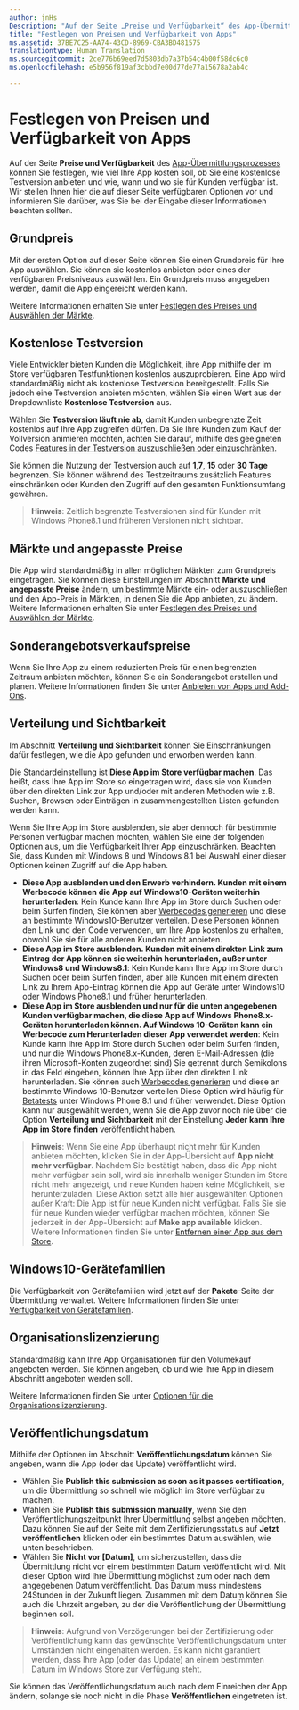 ```yaml
---
author: jnHs
Description: "Auf der Seite „Preise und Verfügbarkeit“ des App-Übermittlungsprozesses können Sie festlegen, wie viel Ihre App kosten soll, ob Sie eine kostenlose Testversion anbieten und wie, wann und wo sie für Kunden verfügbar ist."
title: "Festlegen von Preisen und Verfügbarkeit von Apps"
ms.assetid: 37BE7C25-AA74-43CD-8969-CBA3BD481575
translationtype: Human Translation
ms.sourcegitcommit: 2ce776b69eed7d5803db7a37b54c4b00f58dc6c0
ms.openlocfilehash: e5b956f819af3cbbd7e00d77de77a15678a2ab4c

---
```


# Festlegen von Preisen und Verfügbarkeit von Apps


Auf der Seite **Preise und Verfügbarkeit** des [App-Übermittlungsprozesses](app-submissions.md) können Sie festlegen, wie viel Ihre App kosten soll, ob Sie eine kostenlose Testversion anbieten und wie, wann und wo sie für Kunden verfügbar ist. Wir stellen Ihnen hier die auf dieser Seite verfügbaren Optionen vor und informieren Sie darüber, was Sie bei der Eingabe dieser Informationen beachten sollten.

## Grundpreis


Mit der ersten Option auf dieser Seite können Sie einen Grundpreis für Ihre App auswählen. Sie können sie kostenlos anbieten oder eines der verfügbaren Preisniveaus auswählen. Ein Grundpreis muss angegeben werden, damit die App eingereicht werden kann.

Weitere Informationen erhalten Sie unter [Festlegen des Preises und Auswählen der Märkte](define-pricing-and-market-selection.md).

## Kostenlose Testversion


Viele Entwickler bieten Kunden die Möglichkeit, ihre App mithilfe der im Store verfügbaren Testfunktionen kostenlos auszuprobieren. Eine App wird standardmäßig nicht als kostenlose Testversion bereitgestellt. Falls Sie jedoch eine Testversion anbieten möchten, wählen Sie einen Wert aus der Dropdownliste **Kostenlose Testversion** aus.

Wählen Sie **Testversion läuft nie ab**, damit Kunden unbegrenzte Zeit kostenlos auf Ihre App zugreifen dürfen. Da Sie Ihre Kunden zum Kauf der Vollversion animieren möchten, achten Sie darauf, mithilfe des geeigneten Codes [Features in der Testversion auszuschließen oder einzuschränken](../monetize/in-app-purchases-and-trials.md).

Sie können die Nutzung der Testversion auch auf **1**,**7**, **15** oder **30 Tage** begrenzen. Sie können während des Testzeitraums zusätzlich Features einschränken oder Kunden den Zugriff auf den gesamten Funktionsumfang gewähren.

> **Hinweis**: Zeitlich begrenzte Testversionen sind für Kunden mit Windows Phone8.1 und früheren Versionen nicht sichtbar.

## Märkte und angepasste Preise


Die App wird standardmäßig in allen möglichen Märkten zum Grundpreis eingetragen. Sie können diese Einstellungen im Abschnitt **Märkte und angepasste Preise** ändern, um bestimmte Märkte ein- oder auszuschließen und den App-Preis in Märkten, in denen Sie die App anbieten, zu ändern. Weitere Informationen erhalten Sie unter [Festlegen des Preises und Auswählen der Märkte](define-pricing-and-market-selection.md).

## Sonderangebotsverkaufspreise


Wenn Sie Ihre App zu einem reduzierten Preis für einen begrenzten Zeitraum anbieten möchten, können Sie ein Sonderangebot erstellen und planen. Weitere Informationen finden Sie unter [Anbieten von Apps und Add-Ons](put-apps-and-add-ons-on-sale.md).

## Verteilung und Sichtbarkeit


Im Abschnitt **Verteilung und Sichtbarkeit** können Sie Einschränkungen dafür festlegen, wie die App gefunden und erworben werden kann.

Die Standardeinstellung ist **Diese App im Store verfügbar machen**. Das heißt, dass Ihre App im Store so eingetragen wird, dass sie von Kunden über den direkten Link zur App und/oder mit anderen Methoden wie z.B. Suchen, Browsen oder Einträgen in zusammengestellten Listen gefunden werden kann.

Wenn Sie Ihre App im Store ausblenden, sie aber dennoch für bestimmte Personen verfügbar machen möchten, wählen Sie eine der folgenden Optionen aus, um die Verfügbarkeit Ihrer App einzuschränken. Beachten Sie, dass Kunden mit Windows 8 und Windows 8.1 bei Auswahl einer dieser Optionen keinen Zugriff auf die App haben.

-   **Diese App ausblenden und den Erwerb verhindern. Kunden mit einem Werbecode können die App auf Windows10-Geräten weiterhin herunterladen**: Kein Kunde kann Ihre App im Store durch Suchen oder beim Surfen finden, Sie können aber [Werbecodes generieren](generate-promotional-codes.md) und diese an bestimmte Windows10-Benutzer verteilen. Diese Personen können den Link und den Code verwenden, um Ihre App kostenlos zu erhalten, obwohl Sie sie für alle anderen Kunden nicht anbieten.
-   **Diese App im Store ausblenden. Kunden mit einem direkten Link zum Eintrag der App können sie weiterhin herunterladen, außer unter Windows8 und Windows8.1**: Kein Kunde kann Ihre App im Store durch Suchen oder beim Surfen finden, aber alle Kunden mit einem direkten Link zu Ihrem App-Eintrag können die App auf Geräte unter Windows10 oder Windows Phone8.1 und früher herunterladen.
-   **Diese App im Store ausblenden und nur für die unten angegebenen Kunden verfügbar machen, die diese App auf Windows Phone8.x-Geräten herunterladen können. Auf Windows 10-Geräten kann ein Werbecode zum Herunterladen dieser App verwendet werden**: Kein Kunde kann Ihre App im Store durch Suchen oder beim Surfen finden, und nur die Windows Phone8.x-Kunden, deren E-Mail-Adressen (die ihren Microsoft-Konten zugeordnet sind) Sie getrennt durch Semikolons in das Feld eingeben, können Ihre App über den direkten Link herunterladen. Sie können auch [Werbecodes generieren](generate-promotional-codes.md) und diese an bestimmte Windows 10-Benutzer verteilen Diese Option wird häufig für [Betatests](beta-testing-and-targeted-distribution.md) unter Windows Phone 8.1 und früher verwendet. Diese Option kann nur ausgewählt werden, wenn Sie die App zuvor noch nie über die Option **Verteilung und Sichtbarkeit** mit der Einstellung **Jeder kann Ihre App im Store finden** veröffentlicht haben.

> **Hinweis**: Wenn Sie eine App überhaupt nicht mehr für Kunden anbieten möchten, klicken Sie in der App-Übersicht auf **App nicht mehr verfügbar**. Nachdem Sie bestätigt haben, dass die App nicht mehr verfügbar sein soll, wird sie innerhalb weniger Stunden im Store nicht mehr angezeigt, und neue Kunden haben keine Möglichkeit, sie herunterzuladen. Diese Aktion setzt alle hier ausgewählten Optionen außer Kraft: Die App ist für neue Kunden nicht verfügbar. Falls Sie sie für neue Kunden wieder verfügbar machen möchten, können Sie jederzeit in der App-Übersicht auf **Make app available** klicken. Weitere Informationen finden Sie unter [Entfernen einer App aus dem Store](guidance-for-app-package-management.md#removing-an-app-from-the-store).

## Windows10-Gerätefamilien

Die Verfügbarkeit von Gerätefamilien wird jetzt auf der **Pakete**-Seite der Übermittlung verwaltet. Weitere Informationen finden Sie unter [Verfügbarkeit von Gerätefamilien](upload-app-packages.md#device-family-availability).

## Organisationslizenzierung


Standardmäßig kann Ihre App Organisationen für den Volumekauf angeboten werden. Sie können angeben, ob und wie Ihre App in diesem Abschnitt angeboten werden soll.

Weitere Informationen finden Sie unter [Optionen für die Organisationslizenzierung](organizational-licensing.md).

## Veröffentlichungsdatum


Mithilfe der Optionen im Abschnitt **Veröffentlichungsdatum** können Sie angeben, wann die App (oder das Update) veröffentlicht wird.

-   Wählen Sie **Publish this submission as soon as it passes certification**, um die Übermittlung so schnell wie möglich im Store verfügbar zu machen.
-   Wählen Sie **Publish this submission manually**, wenn Sie den Veröffentlichungszeitpunkt Ihrer Übermittlung selbst angeben möchten. Dazu können Sie auf der Seite mit dem Zertifizierungsstatus auf **Jetzt veröffentlichen** klicken oder ein bestimmtes Datum auswählen, wie unten beschrieben.
-   Wählen Sie **Nicht vor \[Datum\]**, um sicherzustellen, dass die Übermittlung nicht vor einem bestimmten Datum veröffentlicht wird. Mit dieser Option wird Ihre Übermittlung möglichst zum oder nach dem angegebenen Datum veröffentlicht. Das Datum muss mindestens 24Stunden in der Zukunft liegen. Zusammen mit dem Datum können Sie auch die Uhrzeit angeben, zu der die Veröffentlichung der Übermittlung beginnen soll.

   > **Hinweis**: Aufgrund von Verzögerungen bei der Zertifizierung oder Veröffentlichung kann das gewünschte Veröffentlichungsdatum unter Umständen nicht eingehalten werden. Es kann nicht garantiert werden, dass Ihre App (oder das Update) an einem bestimmten Datum im Windows Store zur Verfügung steht.

Sie können das Veröffentlichungsdatum auch nach dem Einreichen der App ändern, solange sie noch nicht in die Phase **Veröffentlichen** eingetreten ist.
 

 



<!--HONumber=Nov16_HO1-->


